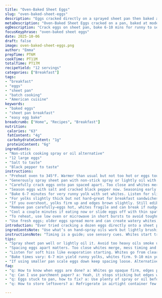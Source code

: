 ```yaml
---
title: "Oven-Baked Sheet Eggs"
slug: "oven-baked-sheet-eggs"
description: "Eggs cracked directly on a sprayed sheet pan then baked at a moderate heat. Whites firm up while yolks vary from runny to slightly set depending on timed baking. Simple seasoning with salt and pepper. Easy batch cooking for breakfast or sandwiches. Nutrition moderate in protein and cholesterol typical of eggs. Suitable for quick, hands-off preparation with minimal cleanup."
metaDescription: "Oven-Baked Sheet Eggs cracked on a pan, baked at moderate heat. Whites firm, yolks vary runny to set. Easy batch breakfast. Simple salt pepper seasoning."
ogDescription: "Crack eggs on sheet pan, bake 6-10 mins for runny to set yolks. Simple seasoning. Batch-friendly, less mess, eggs puff and sizzle, whites turn firm."
focusKeyphrase: "oven-baked sheet eggs"
date: 2025-10-06
draft: false
image: oven-baked-sheet-eggs.png
author: "Emma"
prepTime: PT6M
cookTime: PT11M
totalTime: PT17M
recipeYield: "12 servings"
categories: ["Breakfast"]
tags:
- "breakfast"
- "eggs"
- "sheet pan"
- "batch cooking"
- "American cuisine"
keywords:
- "baked eggs"
- "sheet pan breakfast"
- "easy egg bake"
breadcrumb: ["Home", "Recipes", "Breakfast"]
nutrition: 
 calories: "63"
 fatContent: "4g"
 carbohydrateContent: "1g"
 proteinContent: "6g"
ingredients:
- "Non-stick cooking spray or oil alternative"
- "12 large eggs"
- "Salt to taste"
- "Black pepper to taste"
instructions:
- "Preheat oven to 345°F. Warmer than usual but not too hot or eggs toughen."
- "Generously spray sheet pan with non-stick spray or lightly oil with vegetable oil to avoid sticking and ease cleanup. Can use parchment but may alter crisp edges."
- "Carefully crack eggs onto pan spaced apart. Too close and whites merge, messing timing and texture. I use a scooping motion to avoid shell bits."
- "Season eggs with salt and cracked black pepper now. Seasoning early penetrates better."
- "Bake 6-7 minutes for very runny yolk with set whites. Listen for slight sizzle, edges puff a little. The whites go from clear to firm—all fragile though."
- "For yolks slightly thick but not hard—great for breakfast sandwiches—go 9-10 minutes. Yolk surface dulls, some jiggle remains, whites fully solid."
- "If you overshoot, yolks firm up and edges brown slightly. Still edible but missing that silky center texture."
- "Remove pan carefully—eggs hot, whites fragile and can break if nudged too early."
- "Cool a couple minutes if eating now or slide eggs off with thin spatula, using a gentle scraping action to keep yolks intact."
- "To reheat, use low oven or microwave in short bursts to avoid toughness."
- "Use fresh eggs; older eggs spread more and can create watery whites, affecting bake time and texture."
introduction: "Ever tried cracking a dozen eggs directly onto a sheet pan? Sounds odd but trust me, it’s a game changer for batch breakfast. No juggling dozens of pans or mess. I learned the delicate balance between 'runny' yolks versus fully cooked whites, and that timing shift makes all the difference. Oven heat rather than stove fires delivers these matte, tender whites that are hard to replicate in a skillet. The faint sizzle and eggs puffing ever so slightly tell you when they’re ready. Salt early, pepper late, a personal tweak. Tried alternatives – coconut oil spray, parchment lining – each nudged the texture slightly or added cleaning steps. Watching whites turn opaque then firm while yolks glow golden is oddly satisfying. True test? Getting them off the pan smoothly for toast topping without breaking the yolks. Skin of baking, technique, timing – all dancing together."
ingredientsNote: "Use what’s on hand—spray oils work but lightly brushing vegetable or olive oil can add subtle flavor and still prevent sticking. Avoid heavy oils that smoke under moderate heat. Fresh eggs give cleaner round whites that bake evenly and don’t spread or run. If older eggs must, prepare for slightly longer bake and softer whites. Season early with salt right after cracking; salt tightens proteins allowing whites to firm up better. Pepper is best fresh cracked, adding aroma. Can swap black pepper for smoked paprika for a smoky twist or chili flakes to kick heat. Skipping spray risks stuck eggs, nightmare for cleanup and presentation. If you only have a smaller pan, reduce egg count proportionally, spacing them widely for the same effect."
instructionsNote: "Timing is a guide; use sensory cues. Whites start translucent, then puff and dull to white, signaling firming. Listen closely for gentle oven hiss—sign of water evaporating and eggs cooking steadily. If whites jiggle under finger but no raw liquid remains, they’re done enough. Yolk consistency is personal; a glossy hardened center means overbaked, matte and jiggle is ideal for soft  yolks. Moving eggs too early risks tearing delicate whites and yolks. Use a thin offset spatula; scoop with a rocking motion. For batch prep, better to check a sample egg rather than opening oven repeatedly. Resist the urge to raise temperature for speed—quick heat toughens eggs unevenly. Let off heat gradually if finishing all eggs at once. If baking leftovers, low reheating preserves tender textures, no blast microwaves unless scrambled later."
tips:
- "Spray sheet pan well or lightly oil it. Avoid too heavy oils smoke under 345 degrees. Fresh eggs hold shape better, whites round nicely, older eggs spread and thin out. Season early with salt right after cracking, salt tightens whites protein; pepper later adds aroma but won’t toughen."
- "Spacing eggs apart matters. Too close whites merge, mess timing and texture. Use scooping crack motion, avoid shell bits falling in. Parchment can alter crisp edges, add cleanup steps, but works if you want less sticking. Thin spatula helps slide eggs intact; hips and jaws in one fluid motion."
- "Listen for soft hiss like evaporation starting. Whites go from clear to firm, fragile stage lasts seconds. Yolk changes subtle: shiny means raw inside, matte with jiggle means best soft to set, dull and solid means firm or over baked. Oven temp steady; no blast heat or eggs get rubbery quick."
- "Bake times vary: 6-7 min yield runny yolks, whites firm. 9-10 min yolks more set, whites solid. Brown edges signal overbake but still edible. Cooling brief few mins helps handle eggs without breaking whites. Reheat low and slow, microwave risks toughness fast unless scrambled after."
- "If using smaller pan scale eggs down keep spacing loose. Alternatives for spray: vegetable oil, olive oil brushed lightly add subtle flavors. Skipping spray means stuck eggs nightmare. Salt season early to firm whites better but pepper or smoked paprika neat twist when added later."
faq:
- "q: How to know when eggs are done? a: Whites go opaque firm, edges puff slightly. Listen for that gentle sizzle sound, no raw liquid under finger. Yolk jiggle means soft set; glossy means undercooked, dull means over baked or firm."
- "q: Can I use parchment paper? a: Yeah, it stops sticking but edges won’t crisp same. Adds cleanup layer, don’t expect same texture. Oil spray works fine if you’re careful with heat and pan prep."
- "q: Eggs stuck to pan, how to fix? a: Use plenty of spray or oil beforehand. Thin offset spatula helps scrape gently under whites. Cool eggs a few minutes before removing helps firm up and avoid tearing."
- "q: How to store leftovers? a: Refrigerate in airtight container few days. Reheat gently in low oven or short microwave bursts. Don’t blast heat or eggs turn rubbery tough. Can scramble leftover for another use."

---
```

